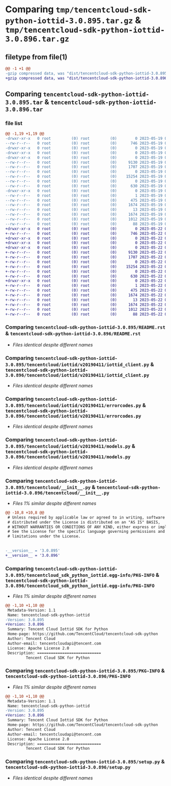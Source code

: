 # Comparing `tmp/tencentcloud-sdk-python-iottid-3.0.895.tar.gz` & `tmp/tencentcloud-sdk-python-iottid-3.0.896.tar.gz`

## filetype from file(1)

```diff
@@ -1 +1 @@
-gzip compressed data, was "dist/tencentcloud-sdk-python-iottid-3.0.895.tar", last modified: Fri May 19 02:53:32 2023, max compression
+gzip compressed data, was "dist/tencentcloud-sdk-python-iottid-3.0.896.tar", last modified: Mon May 22 00:25:49 2023, max compression
```

## Comparing `tencentcloud-sdk-python-iottid-3.0.895.tar` & `tencentcloud-sdk-python-iottid-3.0.896.tar`

### file list

```diff
@@ -1,19 +1,19 @@
-drwxr-xr-x   0 root         (0) root         (0)        0 2023-05-19 02:53:32.000000 tencentcloud-sdk-python-iottid-3.0.895/
--rw-r--r--   0 root         (0) root         (0)      746 2023-05-19 02:53:32.000000 tencentcloud-sdk-python-iottid-3.0.895/README.rst
-drwxr-xr-x   0 root         (0) root         (0)        0 2023-05-19 02:53:32.000000 tencentcloud-sdk-python-iottid-3.0.895/tencentcloud/
-drwxr-xr-x   0 root         (0) root         (0)        0 2023-05-19 02:53:32.000000 tencentcloud-sdk-python-iottid-3.0.895/tencentcloud/iottid/
-drwxr-xr-x   0 root         (0) root         (0)        0 2023-05-19 02:53:32.000000 tencentcloud-sdk-python-iottid-3.0.895/tencentcloud/iottid/v20190411/
--rw-r--r--   0 root         (0) root         (0)     9130 2023-05-19 02:53:32.000000 tencentcloud-sdk-python-iottid-3.0.895/tencentcloud/iottid/v20190411/iottid_client.py
--rw-r--r--   0 root         (0) root         (0)     1707 2023-05-19 02:53:32.000000 tencentcloud-sdk-python-iottid-3.0.895/tencentcloud/iottid/v20190411/errorcodes.py
--rw-r--r--   0 root         (0) root         (0)        0 2023-05-19 02:53:32.000000 tencentcloud-sdk-python-iottid-3.0.895/tencentcloud/iottid/v20190411/__init__.py
--rw-r--r--   0 root         (0) root         (0)    15254 2023-05-19 02:53:32.000000 tencentcloud-sdk-python-iottid-3.0.895/tencentcloud/iottid/v20190411/models.py
--rw-r--r--   0 root         (0) root         (0)        0 2023-05-19 02:53:32.000000 tencentcloud-sdk-python-iottid-3.0.895/tencentcloud/iottid/__init__.py
--rw-r--r--   0 root         (0) root         (0)      630 2023-05-19 02:53:32.000000 tencentcloud-sdk-python-iottid-3.0.895/tencentcloud/__init__.py
-drwxr-xr-x   0 root         (0) root         (0)        0 2023-05-19 02:53:32.000000 tencentcloud-sdk-python-iottid-3.0.895/tencentcloud_sdk_python_iottid.egg-info/
--rw-r--r--   0 root         (0) root         (0)        1 2023-05-19 02:53:32.000000 tencentcloud-sdk-python-iottid-3.0.895/tencentcloud_sdk_python_iottid.egg-info/dependency_links.txt
--rw-r--r--   0 root         (0) root         (0)      475 2023-05-19 02:53:32.000000 tencentcloud-sdk-python-iottid-3.0.895/tencentcloud_sdk_python_iottid.egg-info/SOURCES.txt
--rw-r--r--   0 root         (0) root         (0)     1674 2023-05-19 02:53:32.000000 tencentcloud-sdk-python-iottid-3.0.895/tencentcloud_sdk_python_iottid.egg-info/PKG-INFO
--rw-r--r--   0 root         (0) root         (0)       13 2023-05-19 02:53:32.000000 tencentcloud-sdk-python-iottid-3.0.895/tencentcloud_sdk_python_iottid.egg-info/top_level.txt
--rw-r--r--   0 root         (0) root         (0)     1674 2023-05-19 02:53:32.000000 tencentcloud-sdk-python-iottid-3.0.895/PKG-INFO
--rw-r--r--   0 root         (0) root         (0)     1012 2023-05-19 02:53:32.000000 tencentcloud-sdk-python-iottid-3.0.895/setup.py
--rw-r--r--   0 root         (0) root         (0)       88 2023-05-19 02:53:32.000000 tencentcloud-sdk-python-iottid-3.0.895/setup.cfg
+drwxr-xr-x   0 root         (0) root         (0)        0 2023-05-22 00:25:49.000000 tencentcloud-sdk-python-iottid-3.0.896/
+-rw-r--r--   0 root         (0) root         (0)      746 2023-05-22 00:25:49.000000 tencentcloud-sdk-python-iottid-3.0.896/README.rst
+drwxr-xr-x   0 root         (0) root         (0)        0 2023-05-22 00:25:49.000000 tencentcloud-sdk-python-iottid-3.0.896/tencentcloud/
+drwxr-xr-x   0 root         (0) root         (0)        0 2023-05-22 00:25:49.000000 tencentcloud-sdk-python-iottid-3.0.896/tencentcloud/iottid/
+drwxr-xr-x   0 root         (0) root         (0)        0 2023-05-22 00:25:49.000000 tencentcloud-sdk-python-iottid-3.0.896/tencentcloud/iottid/v20190411/
+-rw-r--r--   0 root         (0) root         (0)     9130 2023-05-22 00:25:49.000000 tencentcloud-sdk-python-iottid-3.0.896/tencentcloud/iottid/v20190411/iottid_client.py
+-rw-r--r--   0 root         (0) root         (0)     1707 2023-05-22 00:25:49.000000 tencentcloud-sdk-python-iottid-3.0.896/tencentcloud/iottid/v20190411/errorcodes.py
+-rw-r--r--   0 root         (0) root         (0)        0 2023-05-22 00:25:49.000000 tencentcloud-sdk-python-iottid-3.0.896/tencentcloud/iottid/v20190411/__init__.py
+-rw-r--r--   0 root         (0) root         (0)    15254 2023-05-22 00:25:49.000000 tencentcloud-sdk-python-iottid-3.0.896/tencentcloud/iottid/v20190411/models.py
+-rw-r--r--   0 root         (0) root         (0)        0 2023-05-22 00:25:49.000000 tencentcloud-sdk-python-iottid-3.0.896/tencentcloud/iottid/__init__.py
+-rw-r--r--   0 root         (0) root         (0)      630 2023-05-22 00:25:49.000000 tencentcloud-sdk-python-iottid-3.0.896/tencentcloud/__init__.py
+drwxr-xr-x   0 root         (0) root         (0)        0 2023-05-22 00:25:49.000000 tencentcloud-sdk-python-iottid-3.0.896/tencentcloud_sdk_python_iottid.egg-info/
+-rw-r--r--   0 root         (0) root         (0)        1 2023-05-22 00:25:49.000000 tencentcloud-sdk-python-iottid-3.0.896/tencentcloud_sdk_python_iottid.egg-info/dependency_links.txt
+-rw-r--r--   0 root         (0) root         (0)      475 2023-05-22 00:25:49.000000 tencentcloud-sdk-python-iottid-3.0.896/tencentcloud_sdk_python_iottid.egg-info/SOURCES.txt
+-rw-r--r--   0 root         (0) root         (0)     1674 2023-05-22 00:25:49.000000 tencentcloud-sdk-python-iottid-3.0.896/tencentcloud_sdk_python_iottid.egg-info/PKG-INFO
+-rw-r--r--   0 root         (0) root         (0)       13 2023-05-22 00:25:49.000000 tencentcloud-sdk-python-iottid-3.0.896/tencentcloud_sdk_python_iottid.egg-info/top_level.txt
+-rw-r--r--   0 root         (0) root         (0)     1674 2023-05-22 00:25:49.000000 tencentcloud-sdk-python-iottid-3.0.896/PKG-INFO
+-rw-r--r--   0 root         (0) root         (0)     1012 2023-05-22 00:25:49.000000 tencentcloud-sdk-python-iottid-3.0.896/setup.py
+-rw-r--r--   0 root         (0) root         (0)       88 2023-05-22 00:25:49.000000 tencentcloud-sdk-python-iottid-3.0.896/setup.cfg
```

### Comparing `tencentcloud-sdk-python-iottid-3.0.895/README.rst` & `tencentcloud-sdk-python-iottid-3.0.896/README.rst`

 * *Files identical despite different names*

### Comparing `tencentcloud-sdk-python-iottid-3.0.895/tencentcloud/iottid/v20190411/iottid_client.py` & `tencentcloud-sdk-python-iottid-3.0.896/tencentcloud/iottid/v20190411/iottid_client.py`

 * *Files identical despite different names*

### Comparing `tencentcloud-sdk-python-iottid-3.0.895/tencentcloud/iottid/v20190411/errorcodes.py` & `tencentcloud-sdk-python-iottid-3.0.896/tencentcloud/iottid/v20190411/errorcodes.py`

 * *Files identical despite different names*

### Comparing `tencentcloud-sdk-python-iottid-3.0.895/tencentcloud/iottid/v20190411/models.py` & `tencentcloud-sdk-python-iottid-3.0.896/tencentcloud/iottid/v20190411/models.py`

 * *Files identical despite different names*

### Comparing `tencentcloud-sdk-python-iottid-3.0.895/tencentcloud/__init__.py` & `tencentcloud-sdk-python-iottid-3.0.896/tencentcloud/__init__.py`

 * *Files 1% similar despite different names*

```diff
@@ -10,8 +10,8 @@
 # Unless required by applicable law or agreed to in writing, software
 # distributed under the License is distributed on an "AS IS" BASIS,
 # WITHOUT WARRANTIES OR CONDITIONS OF ANY KIND, either express or implied.
 # See the License for the specific language governing permissions and
 # limitations under the License.
 
 
-__version__ = '3.0.895'
+__version__ = '3.0.896'
```

### Comparing `tencentcloud-sdk-python-iottid-3.0.895/tencentcloud_sdk_python_iottid.egg-info/PKG-INFO` & `tencentcloud-sdk-python-iottid-3.0.896/tencentcloud_sdk_python_iottid.egg-info/PKG-INFO`

 * *Files 1% similar despite different names*

```diff
@@ -1,10 +1,10 @@
 Metadata-Version: 1.1
 Name: tencentcloud-sdk-python-iottid
-Version: 3.0.895
+Version: 3.0.896
 Summary: Tencent Cloud Iottid SDK for Python
 Home-page: https://github.com/TencentCloud/tencentcloud-sdk-python
 Author: Tencent Cloud
 Author-email: tencentcloudapi@tencent.com
 License: Apache License 2.0
 Description: ============================
         Tencent Cloud SDK for Python
```

### Comparing `tencentcloud-sdk-python-iottid-3.0.895/PKG-INFO` & `tencentcloud-sdk-python-iottid-3.0.896/PKG-INFO`

 * *Files 1% similar despite different names*

```diff
@@ -1,10 +1,10 @@
 Metadata-Version: 1.1
 Name: tencentcloud-sdk-python-iottid
-Version: 3.0.895
+Version: 3.0.896
 Summary: Tencent Cloud Iottid SDK for Python
 Home-page: https://github.com/TencentCloud/tencentcloud-sdk-python
 Author: Tencent Cloud
 Author-email: tencentcloudapi@tencent.com
 License: Apache License 2.0
 Description: ============================
         Tencent Cloud SDK for Python
```

### Comparing `tencentcloud-sdk-python-iottid-3.0.895/setup.py` & `tencentcloud-sdk-python-iottid-3.0.896/setup.py`

 * *Files identical despite different names*

